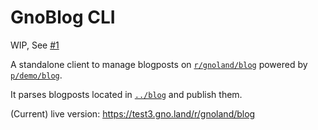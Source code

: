 # GnoBlog CLI

WIP, See [#1](https://github.com/gnolang/blog/issues/1)

A standalone client to manage blogposts on [`r/gnoland/blog`](https://github.com/gnolang/gno/tree/master/examples/gno.land/r/gnoland/blog) powered by [`p/demo/blog`](https://github.com/gnolang/gno/tree/master/examples/gno.land/p/demo/blog).

It parses blogposts located in [`../blog`](../blog) and publish them.

(Current) live version: https://test3.gno.land/r/gnoland/blog

